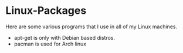# Linux-Packages
Here are some various programs that I use in all of my Linux machines.
- apt-get is only with Debian based distros.
- pacman is used for Arch linux